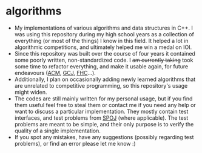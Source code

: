 # algorithms
- My implementations of various algorithms and data structures in C++. I was using this repository during my high school years as a collection of everything (or most of the things) I know in this field. It helped a lot in algorithmic competitions, and ultimately helped me win a medal on IOI. 
- Since this repository was built over the course of four years it contained some poorly written, non-standardized code. I ~~am currently taking~~ took some time to refactor everything, and make it usable again, for future endeavours ([ACM](https://icpc.baylor.edu/), [GCJ](https://code.google.com/codejam), [FHC](https://www.facebook.com/hackercup/)...).
- Additionally, I plan on occasionally adding newly learned algorithms that are unrelated to competitive programming, so this repository's usage might widen.
- The codes are still mainly written for my personal usage, but if you find them useful feel free to steal them or contact me if you need any help or want to discuss a particular implementation. They mostly contain test interfaces, and test problems from [SPOJ](spoj.com) (where applicable). The test problems are meant to be simple, and their only purpose is to verify the quality of a single implementation.
- If you spot any mistakes, have any suggestions (possibly regarding test problems), or find an error please let me know :) 
